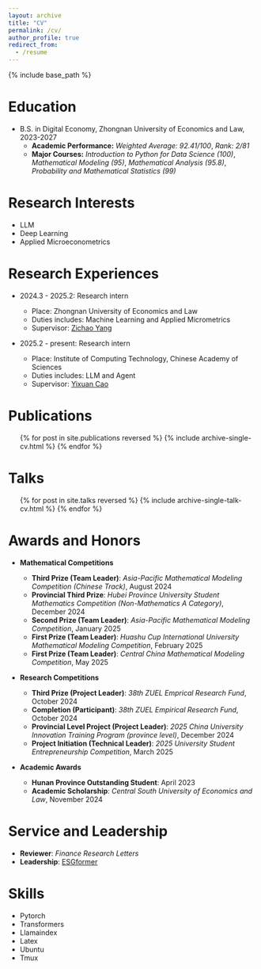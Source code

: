 ```yaml
---
layout: archive
title: "CV"
permalink: /cv/
author_profile: true
redirect_from:
  - /resume
---
```


{% include base_path %}

Education
======
* B.S. in Digital Economy, Zhongnan University of Economics and Law, 2023-2027
  - **Academic Performance:** *Weighted Average: 92.41/100*, *Rank: 2/81*
  - **Major Courses:** *Introduction to Python for Data Science (100)*, *Mathematical Modeling (95)*, *Mathematical Analysis (95.8)*, *Probability and Mathematical Statistics (99)*

Research Interests
======
- LLM
- Deep Learning
- Applied Microeconometrics
  
Research Experiences
======
* 2024.3 - 2025.2: Research intern
  * Place: Zhongnan University of Economics and Law
  * Duties includes: Machine Learning and Applied Micrometrics
  * Supervisor: [Zichao Yang](https://www.yzc.me)
 
* 2025.2 - present: Research intern
  * Place: Institute of Computing Technology, Chinese Academy of Sciences
  * Duties includes: LLM and Agent
  * Supervisor: [Yixuan Cao](https://yixuancao.github.io/)

Publications
======
  <ul>{% for post in site.publications reversed %}
    {% include archive-single-cv.html %}
  {% endfor %}</ul>
  
Talks
======
  <ul>{% for post in site.talks reversed %}
    {% include archive-single-talk-cv.html  %}
  {% endfor %}</ul>
  
<!--
Teaching
======
  <ul>{% for post in site.teaching reversed %}
    {% include archive-single-cv.html %}
  {% endfor %}</ul>
-->

Awards and Honors
======
* **Mathematical Competitions**
  * **Third Prize (Team Leader)**: *Asia-Pacific Mathematical Modeling Competition (Chinese Track)*, August 2024
  * **Provincial Third Prize**: *Hubei Province University Student Mathematics Competition (Non-Mathematics A Category)*, December 2024
  * **Second Prize (Team Leader)**: *Asia-Pacific Mathematical Modeling Competition*, January 2025
  * **First Prize (Team Leader)**: *Huashu Cup International University Mathematical Modeling Competition*, February 2025
  * **First Prize (Team Leader)**: *Central China Mathematical Modeling Competition*, May 2025

* **Research Competitions**
  * **Third Prize (Project Leader)**: *38th ZUEL Emprical Research Fund*, October 2024
  * **Completion (Participant)**: *38th ZUEL Empirical Research Fund*, October 2024
  * **Provincial Level Project (Project Leader)**: *2025 China University Innovation Training Program (province level)*, December 2024
  * **Project Initiation (Technical Leader)**: *2025 University Student Entrepreneurship Competition*, March 2025

* **Academic Awards**
  * **Hunan Province Outstanding Student**: April 2023
  * **Academic Scholarship**: *Central South University of Economics and Law*, November 2024

Service and Leadership
======
* **Reviewer**: *Finance Research Letters* 
* **Leadership**: [ESGformer](https://github.com/Zhanli-Li/ESG-Topic-Model)

Skills
======
* Pytorch
* Transformers
* Llamaindex
* Latex
* Ubuntu
* Tmux
